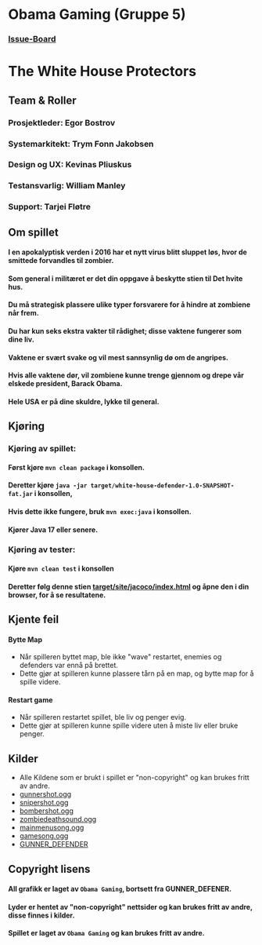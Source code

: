# Obama Gaming (Gruppe 5)
### [Issue-Board](https://git.app.uib.no/Tarjei.Flotre/obama-gaming/-/boards)

# The White House Protectors

## Team & Roller
### **Prosjektleder:** Egor Bostrov
### **Systemarkitekt:** Trym Fonn Jakobsen
### **Design og UX:** Kevinas Pliuskus
### **Testansvarlig:** William Manley
### **Support:** Tarjei Fløtre

## Om spillet
#### I en apokalyptisk verden i 2016 har et nytt virus blitt sluppet løs, hvor de smittede forvandles til zombier.<br>
#### Som general i militæret er det din oppgave å beskytte stien til Det hvite hus.<br>
#### Du må strategisk plassere ulike typer forsvarere for å hindre at zombiene når frem. <br>
#### Du har kun seks ekstra vakter til rådighet; disse vaktene fungerer som dine liv.<br>
#### Vaktene er svært svake og vil mest sannsynlig dø om de angripes. <br>
#### Hvis alle vaktene dør, vil zombiene kunne trenge gjennom og drepe vår elskede president, Barack Obama. <br>
#### Hele USA er på dine skuldre, lykke til general.

## Kjøring
### Kjøring av spillet:
#### Først kjøre `mvn clean package` i konsollen.
#### Deretter kjøre `java -jar target/white-house-defender-1.0-SNAPSHOT-fat.jar` i konsollen,
#### Hvis dette ikke fungere, bruk `mvn exec:java` i konsollen.
#### Kjører Java 17 eller senere.

### Kjøring av tester:
#### Kjøre `mvn clean test` i konsollen
#### Deretter følg denne stien [target/site/jacoco/index.html](target/site/jacoco/index.html) og åpne den i din browser, for å se resultatene.

## Kjente feil
#### Bytte Map
- Når spilleren byttet map, ble ikke "wave" restartet, enemies og defenders var ennå på brettet.
- Dette gjør at spilleren kunne plassere tårn på en map, og bytte map for å spille videre.

#### Restart game
- Når spilleren restartet spillet, ble liv og penger evig.
- Dette gjør at spilleren kunne spille videre uten å miste liv eller bruke penger.


## Kilder
- Alle Kildene som er brukt i spillet er "non-copyright" og kan brukes fritt av andre.
- [gunnershot.ogg](https://pixabay.com/sound-effects/hit-someting-6037/)
- [snipershot.ogg](https://pixabay.com/sound-effects/gun-shot-1-176892/)
- [bombershot.ogg](https://pixabay.com/sound-effects/cannon-shot-14799/)
- [zombiedeathsound.ogg](https://pixabay.com/sound-effects/zombie-3-106344/)
- [mainmenusong.ogg](https://pixabay.com/music/synthwave-neon-gaming-128925/)
- [gamesong.ogg](https://pixabay.com/music/upbeat-8-bit-legends-ancient-shrine-200457/)
- [GUNNER_DEFENDER](https://secrethideout.itch.io/team-wars-platformer-battle)


## Copyright lisens
#### All grafikk er laget av `Obama Gaming`, bortsett fra GUNNER_DEFENER. 
#### Lyder er hentet av "non-copyright" nettsider og kan brukes fritt av andre, disse finnes i kilder.
#### Spillet er laget av `Obama Gaming` og kan brukes fritt av andre.